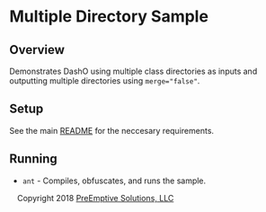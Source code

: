 # Multiple Directory Sample

## Overview

Demonstrates DashO using multiple class directories as inputs and outputting multiple directories using `merge="false"`.

## Setup

See the main [README](../README.md) for the neccesary requirements.

## Running

* `ant` - Compiles, obfuscates, and runs the sample.

 Copyright 2018 [PreEmptive Solutions, LLC](https://www.preemptive.com)